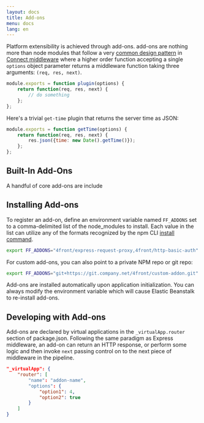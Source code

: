 ```yaml
---
layout: docs
title: Add-ons
menu: docs
lang: en
---
```


Platform extensibility is achieved through add-ons. add-ons are nothing more than node modules that follow a very [common design pattern](http://bites.goodeggs.com/posts/export-this/#higher_order_function) in [Connect middleware](http://www.senchalabs.com/connect) where a higher order function accepting a single `options` object parameter returns a middleware function taking three arguments: `(req, res, next)`.

~~~js
module.exports = function plugin(options) {
	return function(req, res, next) {
		// do something
	};
};
~~~

Here's a trivial `get-time` plugin that returns the server time as JSON:

~~~js
module.exports = function getTime(options) {
	return function(req, res, next) {
		res.json({time: new Date().getTime()});
	};
};
~~~

## Built-In Add-Ons
A handful of core add-ons are include

## Installing Add-ons
To register an add-on, define an environment variable named `FF_ADDONS` set to a comma-delimited list of the node_modules to install. Each value in the list can utilize any of the formats recognized by the npm CLI [install command](https://docs.npmjs.com/cli/install).

~~~sh
export FF_ADDONS="4front/express-request-proxy,4front/http-basic-auth"
~~~

For custom add-ons, you can also point to a private NPM repo or git repo:

~~~sh
export FF_ADDONS="git+https://git.company.net/4front/custom-addon.git"
~~~

Add-ons are installed automatically upon application initialization. You can always modify the environment variable which will cause Elastic Beanstalk to re-install add-ons.

## Developing with Add-ons
Add-ons are declared by virtual applications in the `_virtualApp.router` section of package.json. Following the same paradigm as Express middleware, an add-on can return an HTTP response, or perform some logic and then invoke `next` passing control on to the next piece of middleware in the pipeline.

~~~json
"_virtualApp": {
	"router": [
		"name": "addon-name",
		"options": {
			"option1": 4,
			"option2": true
		}
	]
}
~~~
